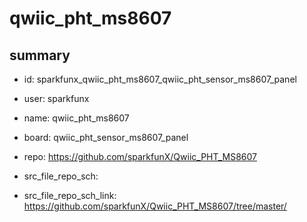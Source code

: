 # qwiic_pht_ms8607
 
## summary 
* id: sparkfunx_qwiic_pht_ms8607_qwiic_pht_sensor_ms8607_panel
* user: sparkfunx
* name: qwiic_pht_ms8607
* board: qwiic_pht_sensor_ms8607_panel
* repo: https://github.com/sparkfunX/Qwiic_PHT_MS8607



* src_file_repo_sch: 
* src_file_repo_sch_link: https://github.com/sparkfunX/Qwiic_PHT_MS8607/tree/master/




